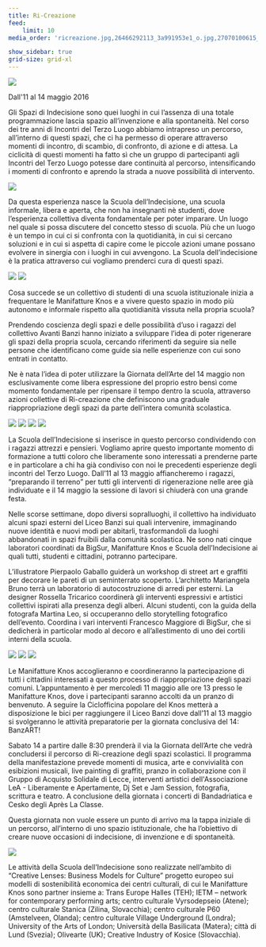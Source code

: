 ```yaml
---
title: Ri-Creazione
feed:
    limit: 10
media_order: 'ricreazione.jpg,26466292113_3a991953e1_o.jpg,27070100615_fc36b807c3_o.jpg,26466262623_ea02829605_o.jpg,27037040586_d74e5d951b_o.jpg,27002275791_0f80aabd3c_o.jpg,27070189745_d0b773e0b0_o.jpg,26466871453_30fd198518_o.jpg,ricreazione_1.jpg,ricreazione_3.jpg,ricreazione_2.jpg,27001840431_5bb8855f52_o.jpg'

show_sidebar: true
grid-size: grid-xl
---
```


![](01-ricreazione.jpg)

Dall'11 al 14 maggio 2016

Gli Spazi di Indecisione sono quei luoghi in cui l’assenza di una totale programmazione lascia spazio all’invenzione e alla spontaneità. Nel corso dei tre anni di Incontri del Terzo Luogo abbiamo intrapreso un percorso, all’interno di questi spazi, che ci ha permesso di operare attraverso momenti di incontro, di scambio, di confronto, di azione e di attesa. La ciclicità di questi momenti ha fatto sì che un gruppo di partecipanti agli Incontri del Terzo Luogo potesse dare continuità al percorso, intensificando i momenti di confronto e aprendo la strada a nuove possibilità di intervento.

![](27002275791_0f80aabd3c_o.jpg)

Da questa esperienza nasce la Scuola dell’Indecisione, una scuola informale, libera e aperta, che non ha insegnanti nè studenti, dove l’esperienza collettiva diventa fondamentale per poter imparare. Un luogo nel quale si possa discutere del concetto stesso di scuola.  Più che un luogo è un tempo in cui ci si confronta con la quotidianità, in cui si cercano soluzioni e in cui si aspetta di capire come le piccole azioni umane possano evolvere in sinergia con i luoghi in cui avvengono. La Scuola dell’indecisione è la pratica attraverso cui vogliamo prenderci cura di questi spazi.

![](ricreazione_3.jpg)
![](27001840431_5bb8855f52_o.jpg)

Cosa succede se un collettivo di studenti di una scuola istituzionale inizia a frequentare le Manifatture Knos e a vivere questo spazio in modo più autonomo e informale rispetto alla quotidianità vissuta nella propria scuola?

Prendendo coscienza degli spazi e delle possibilità d’uso i ragazzi del collettivo Avanti Banzi hanno iniziato a sviluppare l’idea di poter rigenerare gli spazi della propria scuola, cercando riferimenti da seguire sia nelle persone che identificano come guide sia nelle esperienze con cui sono entrati in contatto.

Ne è nata l’idea di poter utilizzare la Giornata dell’Arte del 14 maggio non esclusivamente come libera espressione del proprio estro bensì come momento fondamentale per ripensare il tempo dentro la scuola, attraverso azioni collettive di Ri-creazione che definiscono una graduale riappropriazione degli spazi da parte dell’intera comunità scolastica.

![](ricreazione_1.jpg)
![](ricreazione_2.jpg)
![](27070189745_d0b773e0b0_o.jpg)
![](26466871453_30fd198518_o.jpg)

La Scuola dell’Indecisione si inserisce in questo percorso condividendo con i ragazzi attrezzi e pensieri. Vogliamo aprire questo importante momento di formazione a tutti coloro che liberamente sono interessati a prenderne parte e in particolare a chi ha già condiviso con noi le precedenti esperienze degli incontri del Terzo Luogo. Dall’11 al 13 maggio affiancheremo i ragazzi, “preparando il terreno” per tutti gli interventi di rigenerazione nelle aree già individuate e il 14 maggio la sessione di lavori si chiuderà con una grande festa.

Nelle scorse settimane, dopo diversi sopralluoghi, il collettivo ha individuato alcuni spazi esterni del Liceo Banzi sui quali intervenire, immaginando nuove identità e nuovi modi per abitarli, trasformandoli da luoghi abbandonati in spazi fruibili dalla comunità scolastica. Ne sono nati cinque laboratori coordinati da BigSur, Manifatture Knos e Scuola dell’Indecisione ai quali tutti, studenti e cittadini, potranno partecipare.

L’illustratore Pierpaolo Gaballo guiderà un workshop di street art e graffiti per decorare le pareti di un seminterrato scoperto. L’architetto Mariangela Bruno terrà un laboratorio di autocostruzione di arredi per esterni. La designer Rossella Tricarico coordinerà gli interventi espressivi e artistici collettivi ispirati alla presenza degli alberi. Alcuni studenti, con la guida della fotografa Martina Leo, si occuperanno dello storytelling fotografico dell’evento. Coordina i vari interventi Francesco Maggiore di BigSur, che si dedicherà in particolar modo al decoro e all’allestimento di uno dei cortili interni della scuola.

![](27070100615_fc36b807c3_o.jpg)
![](27037040586_d74e5d951b_o.jpg)
![](26466262623_ea02829605_o.jpg)

Le Manifatture Knos accoglieranno e coordineranno la partecipazione di tutti i cittadini interessati a questo processo di riappropriazione degli spazi comuni. L’appuntamento è per mercoledì 11 maggio alle ore 13 presso le Manifatture Knos, dove i partecipanti saranno accolti da un pranzo di benvenuto. A seguire la Ciclofficina popolare del Knos metterà a disposizione le bici per raggiungere il Liceo Banzi dove dall’11 al 13 maggio si svolgeranno le attività preparatorie per la giornata conclusiva del 14: BanzART!

Sabato 14 a partire dalle 8:30 prenderà il via la Giornata dell’Arte che vedrà concludersi il percorso di Ri-creazione degli spazi scolastici. Il programma della manifestazione prevede momenti di musica, arte e convivialità con esibizioni musicali, live painting di graffiti, pranzo in collaborazione con il Gruppo di Acquisto Solidale di Lecce, interventi artistici dell'Associazione LeA - Liberamente e Apertamente, Dj Set e Jam Session, fotografia, scrittura e teatro. A conclusione della giornata i concerti di Bandadriatica e Cesko degli Après La Classe.

Questa giornata non vuole essere un punto di arrivo ma la tappa iniziale di un percorso, all’interno di uno spazio istituzionale, che ha l’obiettivo di creare nuove occasioni di indecisione, di invenzione e di spontaneità.

![](26466292113_3a991953e1_o.jpg)

Le attività della Scuola dell’Indecisione sono realizzate nell’ambito di “Creative Lenses: Business Models for Culture” progetto europeo sui modelli di sostenibilità economica dei centri culturali, di cui le Manifatture Knos sono partner insieme a: Trans Europe Halles (TEH); IETM – network for contemporary performing arts; centro culturale Vyrsodepseio (Atene); centro culturale Stanica (Zilina, Slovacchia); centro culturale P60 (Amstelveen, Olanda); centro culturale Village Underground (Londra);  University of the Arts of London; Università della Basilicata (Matera); città di Lund (Svezia); Olivearte (UK); Creative Industry of Kosice (Slovacchia).
